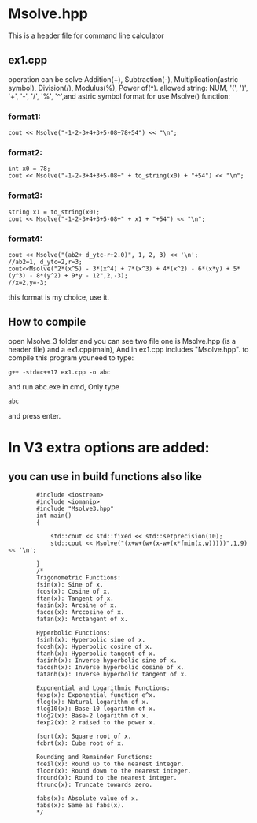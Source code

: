 # Msolve.hpp
This is a header file for command line calculator
## ex1.cpp
operation can be solve Addition(+), Subtraction(-), Multiplication(astric symbol), Division(/), Modulus(%), Power of(^).
allowed string: NUM, '(', ')', '+', '-', '/', '%', '^',and astric symbol
format for use Msolve() function:
### format1:
    cout << Msolve("-1-2-3+4+3+5-08+78+54") << "\n";
### format2:
    int x0 = 78;
    cout << Msolve("-1-2-3+4+3+5-08+" + to_string(x0) + "+54") << "\n";
### format3:
    string x1 = to_string(x0);
    cout << Msolve("-1-2-3+4+3+5-08+" + x1 + "+54") << "\n";
### format4:
    cout << Msolve("(ab2+ d_ytc-r+2.0)", 1, 2, 3) << '\n';
    //ab2=1, d_ytc=2,r=3;
    cout<<Msolve("2*(x^5) - 3*(x^4) + 7*(x^3) + 4*(x^2) - 6*(x*y) + 5*(y^3) - 8*(y^2) + 9*y - 12",2,-3);
    //x=2,y=-3;
this format is my choice, use it.

## How to compile
open Msolve_3 folder and you can see two file one is Msolve.hpp (is a header file) and a ex1.cpp(main), And in ex1.cpp includes "Msolve.hpp".
to compile this program youneed to type:
    
    g++ -std=c++17 ex1.cpp -o abc
and run abc.exe in cmd, Only type

    abc
and press enter.

# In V3 extra options are added:
## you can use in build functions also like
            #include <iostream>
            #include <iomanip>
            #include "Msolve3.hpp"
            int main()
            {
    
                std::cout << std::fixed << std::setprecision(10);
                std::cout << Msolve("(x+w+(w+(x-w+(x*fmin(x,w)))))",1,9) << '\n';

            }
            /*
            Trigonometric Functions:
            fsin(x): Sine of x.
            fcos(x): Cosine of x.
            ftan(x): Tangent of x.
            fasin(x): Arcsine of x.
            facos(x): Arccosine of x.
            fatan(x): Arctangent of x.

            Hyperbolic Functions:
            fsinh(x): Hyperbolic sine of x.
            fcosh(x): Hyperbolic cosine of x.
            ftanh(x): Hyperbolic tangent of x.
            fasinh(x): Inverse hyperbolic sine of x.
            facosh(x): Inverse hyperbolic cosine of x.
            fatanh(x): Inverse hyperbolic tangent of x.

            Exponential and Logarithmic Functions:
            fexp(x): Exponential function e^x.
            flog(x): Natural logarithm of x.
            flog10(x): Base-10 logarithm of x.
            flog2(x): Base-2 logarithm of x.
            fexp2(x): 2 raised to the power x.

            fsqrt(x): Square root of x.
            fcbrt(x): Cube root of x.

            Rounding and Remainder Functions:
            fceil(x): Round up to the nearest integer.
            floor(x): Round down to the nearest integer.
            fround(x): Round to the nearest integer.
            ftrunc(x): Truncate towards zero.

            fabs(x): Absolute value of x.
            fabs(x): Same as fabs(x).
            */

            
